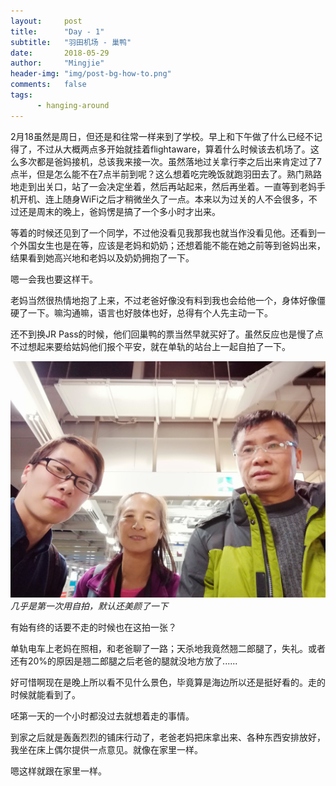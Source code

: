 ```yaml
---
layout:     post
title:      "Day - 1"
subtitle:   "羽田机场 - 巢鸭"
date:       2018-05-29
author:     "Mingjie"
header-img: "img/post-bg-how-to.png"
comments:   false
tags:
      - hanging-around
---
```


2月18虽然是周日，但还是和往常一样来到了学校。早上和下午做了什么已经不记得了，不过从大概两点多开始就挂着flightaware，算着什么时候该去机场了。这么多次都是爸妈接机，总该我来接一次。虽然落地过关拿行李之后出来肯定过了7点半，但是怎么能不在7点半前到呢？这么想着吃完晚饭就跑羽田去了。熟门熟路地走到出关口，站了一会决定坐着，然后再站起来，然后再坐着。一直等到老妈手机开机、连上随身WiFi之后才稍微坐久了一点。本来以为过关的人不会很多，不过还是周末的晚上，爸妈愣是搞了一个多小时才出来。

等着的时候还见到了一个同学，不过他没看见我那我也就当作没看见他。还看到一个外国女生也是在等，应该是老妈和奶奶；还想着能不能在她之前等到爸妈出来，结果看到她高兴地和老妈以及奶奶拥抱了一下。

嗯一会我也要这样干。

老妈当然很热情地抱了上来，不过老爸好像没有料到我也会给他一个，身体好像僵硬了一下。嘛沟通嘛，语言也好肢体也好，总得有个人先主动一下。

还不到换JR Pass的时候，他们回巢鸭的票当然早就买好了。虽然反应也是慢了点不过想起来要给姑妈他们报个平安，就在单轨的站台上一起自拍了一下。

![](/img/in-post/post-day1/1-1.jpg)
*几乎是第一次用自拍，默认还美颜了一下*

有始有终的话要不走的时候也在这拍一张？

单轨电车上老妈在照相，和老爸聊了一路；天杀地我竟然翘二郎腿了，失礼。或者还有20%的原因是翘二郎腿之后老爸的腿就没地方放了......

好可惜啊现在是晚上所以看不见什么景色，毕竟算是海边所以还是挺好看的。走的时候就能看到了。

呸第一天的一个小时都没过去就想着走的事情。

到家之后就是轰轰烈烈的铺床行动了，老爸老妈把床拿出来、各种东西安排放好，我坐在床上偶尔提供一点意见。就像在家里一样。

嗯这样就跟在家里一样。
